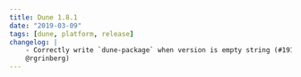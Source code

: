 ```yaml
---
title: Dune 1.8.1
date: "2019-03-09"
tags: [dune, platform, release]
changelog: |
    - Correctly write `dune-package` when version is empty string (#1919, fix #1918,
    @rgrinberg)
---
```

